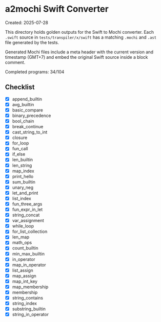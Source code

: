 # a2mochi Swift Converter

Created: 2025-07-28

This directory holds golden outputs for the Swift to Mochi converter. Each `.swift` source in `tests/transpiler/x/swift` has a matching `.mochi` and `.ast` file generated by the tests.

Generated Mochi files include a meta header with the current version and timestamp (GMT+7) and embed the original Swift source inside a block comment.

Completed programs: 34/104

## Checklist
- [x] append_builtin
- [x] avg_builtin
- [x] basic_compare
- [x] binary_precedence
- [x] bool_chain
- [x] break_continue
- [x] cast_string_to_int
- [x] closure
- [x] for_loop
- [x] fun_call
- [x] if_else
- [x] len_builtin
- [x] len_string
- [x] map_index
- [x] print_hello
- [x] sum_builtin
- [x] unary_neg
- [x] let_and_print
- [x] list_index
- [x] fun_three_args
- [x] fun_expr_in_let
- [x] string_concat
- [x] var_assignment
- [x] while_loop
- [x] for_list_collection
- [x] len_map
- [x] math_ops
- [x] count_builtin
- [x] min_max_builtin
- [x] in_operator
- [x] map_in_operator
- [x] list_assign
- [x] map_assign
- [x] map_int_key
- [x] map_membership
- [x] membership
- [x] string_contains
- [x] string_index
- [x] substring_builtin
- [x] string_in_operator
